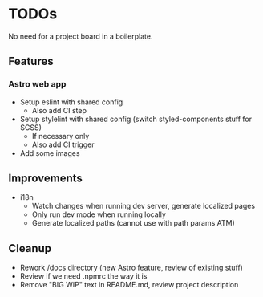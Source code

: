 # TODOs

No need for a project board in a boilerplate.

## Features

### Astro web app

- Setup eslint with shared config
  - Also add CI step
- Setup stylelint with shared config (switch styled-components stuff for SCSS)
  - If necessary only
  - Also add CI trigger
- Add some images

## Improvements

- i18n
  - Watch changes when running dev server, generate localized pages
  - Only run dev mode when running locally
  - Generate localized paths (cannot use with path params ATM)

## Cleanup

- Rework /docs directory (new Astro feature, review of existing stuff)
- Review if we need .npmrc the way it is
- Remove "BIG WIP" text in README.md, review project description
